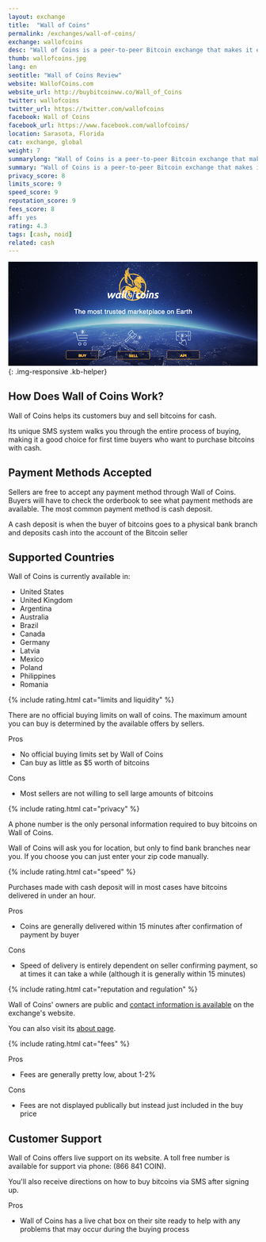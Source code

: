 ```yaml
---
layout: exchange
title:  "Wall of Coins"
permalink: /exchanges/wall-of-coins/
exchange: wallofcoins
desc: "Wall of Coins is a peer-to-peer Bitcoin exchange that makes it easy to buy and sell bitcoins."
thumb: wallofcoins.jpg
lang: en
seotitle: "Wall of Coins Review"
website: WallofCoins.com
website_url: http://buybitcoinww.co/Wall_of_Coins
twitter: wallofcoins
twitter_url: https://twitter.com/wallofcoins
facebook: Wall of Coins
facebook_url: https://www.facebook.com/wallofcoins/
location: Sarasota, Florida
cat: exchange, global
weight: 7
summarylong: "Wall of Coins is a peer-to-peer Bitcoin exchange that makes it easy to buy and sell bitcoins."
summary: "Wall of Coins is a peer-to-peer Bitcoin exchange that makes it easy to buy and sell bitcoins."
privacy_score: 8
limits_score: 9
speed_score: 9
reputation_score: 9
fees_score: 8
aff: yes
rating: 4.3
tags: [cash, noid]
related: cash
---
```


![wall of coins review](/img/reviews/woc.png){: .img-responsive .kb-helper}

## How Does Wall of Coins Work? 

Wall of Coins helps its customers buy and sell bitcoins for cash. 

Its unique SMS system walks you through the entire process of buying, making it a good choice for first time buyers who want to purchase bitcoins with cash.

## Payment Methods Accepted
Sellers are free to accept any payment method through Wall of Coins. Buyers will have to check the orderbook to see what payment methods are available. The most common payment method is cash deposit. 

A cash deposit is when the buyer of bitcoins goes to a physical bank branch and deposits cash into the account of the Bitcoin seller

## Supported Countries
Wall of Coins is currently available in:

* United States
* United Kingdom
* Argentina
* Australia
* Brazil
* Canada
* Germany
* Latvia 
* Mexico
* Poland
* Philippines
* Romania

{% include rating.html cat="limits and liquidity" %} 

There are no official buying limits on wall of coins. The maximum amount you can buy is determined by the available offers by sellers.

<div class="exchange-pros exchange-pros-buylist col-md-6"> 
	<div class="exchange-pros-title">Pros</div> 
	<ul class="quick-info-pros"> 
		<li>No official buying limits set by Wall of Coins</li> 
		<li>Can buy as little as $5 worth of bitcoins</li>
	</ul> 
</div>

<div class="exchange-pros exchange-pros-buylist col-md-6"> 
	<div class="exchange-pros-title">Cons</div> 
	<ul class="quick-info-cons"> 
		<li>Most sellers are not willing to sell large amounts of bitcoins</li>
	</ul> 
</div>

{% include rating.html cat="privacy" %} 

A phone number is the only personal information required to buy bitcoins on Wall of Coins. 

Wall of Coins will ask you for location, but only to find bank branches near you. If you choose you can just enter your zip code manually. 

{% include rating.html cat="speed" %} 

Purchases made with cash deposit will in most cases have bitcoins delivered in under an hour.

<div class="exchange-pros exchange-pros-buylist col-md-6"> 
	<div class="exchange-pros-title">Pros</div> 
	<ul class="quick-info-pros"> 
		<li>Coins are generally delivered within 15 minutes after confirmation of payment by buyer</li>
	</ul> 
</div>

<div class="exchange-pros exchange-pros-buylist col-md-6"> 
	<div class="exchange-pros-title">Cons</div> 
	<ul class="quick-info-cons"> 
		<li>Speed of delivery is entirely dependent on seller confirming payment, so at times it can take a while (although it is generally within 15 minutes)</li>
	</ul> 
</div>

{% include rating.html cat="reputation and regulation" %} 

Wall of Coins' owners are public and [contact information is available](http://wallofcoins.com/en/contact) on the exchange's website. 

You can also visit its [about page](https://wallofcoins.com/en/about/). 

{% include rating.html cat="fees" %} 

<div class="exchange-pros exchange-pros-buylist col-md-6"> 
	<div class="exchange-pros-title">Pros</div> 
	<ul class="quick-info-pros"> 
		<li>Fees are generally pretty low, about 1-2%</li> 
	</ul> 
</div>

<div class="exchange-pros exchange-pros-buylist col-md-6"> 
	<div class="exchange-pros-title">Cons</div> 
	<ul class="quick-info-cons"> 
		<li>Fees are not displayed publically but instead just included in the buy price</li>
	</ul> 
</div>

## Customer Support
Wall of Coins offers live support on its website. A toll free number is available for support via phone:  (866 841 COIN). 

You'll also receive directions on how to buy bitcoins via SMS after signing up. 

<div class="exchange-pros exchange-pros-buylist col-md-12"> 
	<div class="exchange-pros-title">Pros</div> 
	<ul class="quick-info-pros"> 
		<li>Wall of Coins has a live chat box on their site ready to help with any problems that may occur during the buying process</li> 
	</ul> 
</div>